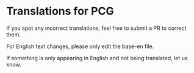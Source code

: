 # Translations for PCG

If you spot any incorrect translations, feel free to submit a PR to correct them.

For English text changes, please only edit the base-en file.

If something is only appearing in English and not being translated, let us know.
